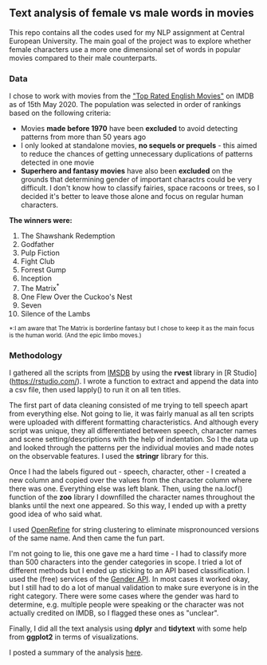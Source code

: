 ## Text analysis of female vs male words in movies

This repo contains all the codes used for my NLP assignment at Central European University. The main goal of the project was to explore whether female characters use a more one dimensional set of words in popular movies compared to their male counterparts. 

### Data

I chose to work with movies from the ["Top Rated English Movies"](https://www.imdb.com/chart/top-english-movies)  on IMDB as of 15th May 2020. The population was selected in order of rankings based on the following criteria:

* Movies **made before 1970** have been **excluded** to avoid detecting patterns from more than 50 years ago
* I only looked at standalone movies, **no sequels or prequels** - this aimed to reduce the chances of getting unnecessary duplications of patterns detected in one movie
* **Superhero and fantasy movies** have also been **excluded** on the grounds that determining gender of important charactrs could be very difficult. I don't know how to classify fairies, space racoons or trees, so I decided it's better to leave those alone and focus on regular human characters.

**The winners were:**
1.	The Shawshank Redemption 
2. Godfather
3. Pulp Fiction
4. Fight Club
5. Forrest Gump
6. Inception
7. The Matrix<sup>\*</sup>
8. One Flew Over the Cuckoo's Nest
9. Seven
10. Silence of the Lambs

<sup>\*:I am aware that The Matrix is borderline fantasy but I chose to keep it as the main focus is the human world. (And the epic limbo moves.)</sup>


### Methodology

I gathered all the scripts from [IMSDB](https://www.imsdb.com/) by using the **rvest** library in [R Studio] (https://rstudio.com/). I wrote a function to extract and append the data into a csv file, then used lapply() to run it on all ten titles. 

The first part of data cleaning consisted of me trying to tell speech apart from everything else. Not going to lie, it was fairly manual as all ten scripts were uploaded with different formatting characteristics. And although every script was unique, they all differentiated between speech, character names and scene setting/descriptions with the help of indentation. So I the data up and looked through the patterns per the individual movies and made notes on the observable features. I used the **stringr** library for this.

Once I had the labels figured out - speech, character, other - I created a new column and copied over the values from the character column where there was one. Everything else was left blank. Then, using the na.locf() function of the **zoo** library I downfilled the character names throughout the blanks until the next one appeared. So this way, I ended up with a pretty good idea of who said what. 

I used [OpenRefine](https://openrefine.org/) for string clustering to eliminate mispronounced versions of the same name. And then came the fun part.

I'm not going to lie, this one gave me a hard time - I had to classify more than 500 characters into the gender categories in scope. I tried a lot of different methods but I ended up sticking to an API based classification. I used the (free) services of the [Gender API](https://gender-api.com/). In most cases it worked okay, but I still had to do a lot of manual validation to make sure everyone is in the right category. There were some cases where the gender was hard to determine, e.g. multiple people were speaking or the character was not actually credited on IMDB, so I flagged these ones as "unclear". 

Finally, I did all the text analysis using **dplyr** and **tidytext** with some help from **ggplot2** in terms of visualizations. 

I posted a summary of the analysis [here](https://medium.com/@zsofivamos/analyzing-gender-representation-on-screen-using-tidytext-6de92c10ac2).











